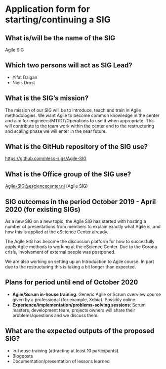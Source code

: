 # Application form for starting/continuing a SIG

## What is/will be the name of the SIG
Agile SIG


## Which two persons will act as SIG Lead?
- Yifat Dzigan
- Niels Drost

## What is the SIG’s mission?

The mission of our SIG will be to introduce, teach and train in Agile methodologies. We want Agile to become common knowledge in the center and aim for engineers/MT/DT/Operations to use it when appropriate. This will contribute to the team work within the center and to the restructuring and scaling phase we will enter in the near future.

## What is the GitHub repository of the SIG use?

https://github.com/nlesc-sigs/Agile-SIG

## What is the Office group of the SIG use?

Agile-SIG@esciencecenter.nl (Agile SIG)

## SIG outcomes in the period October 2019 - April 2020 (for existing SIGs)

As a new SIG on a new topic, the Agile SIG has started with hosting a number of presentations from members to explain exactly what Agile is, and how this is applied at the eScience Center already.

The Agile SIG has become the discussion platform for how to succesfully apply Agile methods to working at the eScience Center. Due to the Corona crisis, involvement of external people was postponed.

We are also working on setting up an Introduction to Agile course. In part due to the restructuring this is taking a bit longer than expected.

## Plans for period until end of October 2020

- **Agile/Scrum in-house training**: Generic Agile or Scrum overview course given by a professional (for example, Xebia). Possibly online.
- **Experience/implementation/problems-solving sessions**: Scrum masters, development team, projects owners will share their problems/questions and we discuss them.

## What are the expected outputs of the proposed SIG?

- In-house training (attracting at least 10 participants)
- Blogposts
- Documentation/presentation of lessons learned  
